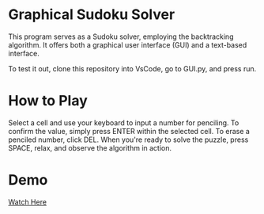 # Graphical Sudoku Solver

This program serves as a Sudoku solver, employing the backtracking algorithm. It offers both a graphical user interface (GUI) and a text-based interface.

To test it out, clone this repository into VsCode, go to GUI.py, and press run.

# How to Play
Select a cell and use your keyboard to input a number for penciling. 
To confirm the value, simply press ENTER within the selected cell. 
To erase a penciled number, click DEL. 
When you're ready to solve the puzzle, press SPACE, relax, and observe the algorithm in action.

# Demo
[Watch Here](https://www.youtube.com/watch?v=9z58bDQUrrY&ab_channel=ChesterCai)
